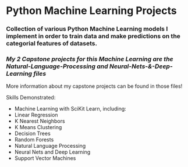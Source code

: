 # Python Machine Learning Projects

### Collection of various Python Machine Learning models I implement in order to train data and make predictions on the categorial features of datasets.

### *My 2 Capstone projects for this Machine Learning are the Natural-Language-Processing and Neural-Nets-&-Deep-Learning files*
More information about my capstone projects can be found in those files!

Skills Demonstrated:
* Machine Learning with SciKit Learn, including:
* Linear Regression
* K Nearest Neighbors
* K Means Clustering
* Decision Trees
* Random Forests
* Natural Language Processing
* Neural Nets and Deep Learning
* Support Vector Machines

